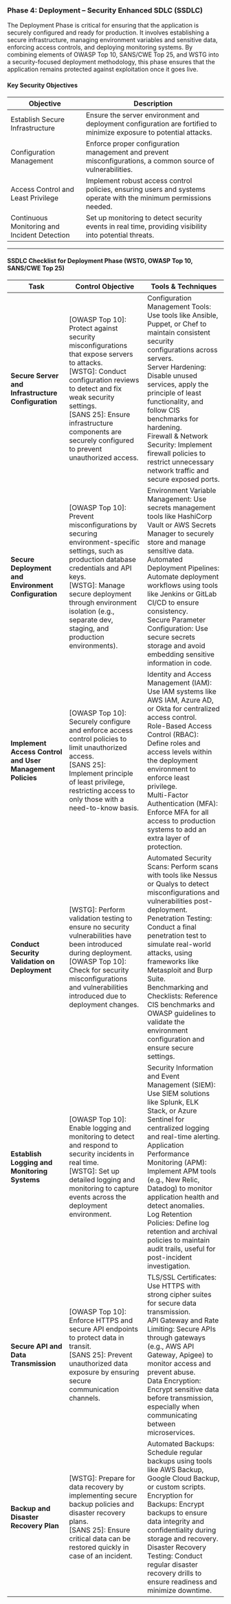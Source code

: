 ### Phase 4: Deployment – Security Enhanced SDLC (SSDLC)

The Deployment Phase is critical for ensuring that the application is securely configured and ready for production. It involves establishing a secure infrastructure, managing environment variables and sensitive data, enforcing access controls, and deploying monitoring systems. By combining elements of OWASP Top 10, SANS/CWE Top 25, and WSTG into a security-focused deployment methodology, this phase ensures that the application remains protected against exploitation once it goes live.

#### Key Security Objectives

| Objective                                           | Description                                                                                             |
|-----------------------------------------------------|---------------------------------------------------------------------------------------------------------|
| Establish Secure Infrastructure                      | Ensure the server environment and deployment configuration are fortified to minimize exposure to potential attacks. |
| Configuration Management                            | Enforce proper configuration management and prevent misconfigurations, a common source of vulnerabilities. |
| Access Control and Least Privilege                  | Implement robust access control policies, ensuring users and systems operate with the minimum permissions needed. |
| Continuous Monitoring and Incident Detection         | Set up monitoring to detect security events in real time, providing visibility into potential threats.   |

---

#### SSDLC Checklist for Deployment Phase (WSTG, OWASP Top 10, SANS/CWE Top 25)

| Task                                                  | Control Objective                                                                                                                | Tools & Techniques                                                                                                                  |
|-------------------------------------------------------|----------------------------------------------------------------------------------------------------------------------------------|-------------------------------------------------------------------------------------------------------------------------------------|
| **Secure Server and Infrastructure Configuration**    | [OWASP Top 10]: Protect against security misconfigurations that expose servers to attacks.<br>[WSTG]: Conduct configuration reviews to detect and fix weak security settings.<br>[SANS 25]: Ensure infrastructure components are securely configured to prevent unauthorized access. | Configuration Management Tools: Use tools like Ansible, Puppet, or Chef to maintain consistent security configurations across servers.<br>Server Hardening: Disable unused services, apply the principle of least functionality, and follow CIS benchmarks for hardening.<br>Firewall & Network Security: Implement firewall policies to restrict unnecessary network traffic and secure exposed ports. |
| **Secure Deployment and Environment Configuration**   | [OWASP Top 10]: Prevent misconfigurations by securing environment-specific settings, such as production database credentials and API keys.<br>[WSTG]: Manage secure deployment through environment isolation (e.g., separate dev, staging, and production environments). | Environment Variable Management: Use secrets management tools like HashiCorp Vault or AWS Secrets Manager to securely store and manage sensitive data.<br>Automated Deployment Pipelines: Automate deployment workflows using tools like Jenkins or GitLab CI/CD to ensure consistency.<br>Secure Parameter Configuration: Use secure secrets storage and avoid embedding sensitive information in code. |
| **Implement Access Control and User Management Policies** | [OWASP Top 10]: Securely configure and enforce access control policies to limit unauthorized access.<br>[SANS 25]: Implement principle of least privilege, restricting access to only those with a need-to-know basis. | Identity and Access Management (IAM): Use IAM systems like AWS IAM, Azure AD, or Okta for centralized access control.<br>Role-Based Access Control (RBAC): Define roles and access levels within the deployment environment to enforce least privilege.<br>Multi-Factor Authentication (MFA): Enforce MFA for all access to production systems to add an extra layer of protection. |
| **Conduct Security Validation on Deployment**        | [WSTG]: Perform validation testing to ensure no security vulnerabilities have been introduced during deployment.<br>[OWASP Top 10]: Check for security misconfigurations and vulnerabilities introduced due to deployment changes. | Automated Security Scans: Perform scans with tools like Nessus or Qualys to detect misconfigurations and vulnerabilities post-deployment.<br>Penetration Testing: Conduct a final penetration test to simulate real-world attacks, using frameworks like Metasploit and Burp Suite.<br>Benchmarking and Checklists: Reference CIS benchmarks and OWASP guidelines to validate the environment configuration and ensure secure settings. |
| **Establish Logging and Monitoring Systems**         | [OWASP Top 10]: Enable logging and monitoring to detect and respond to security incidents in real time.<br>[WSTG]: Set up detailed logging and monitoring to capture events across the deployment environment. | Security Information and Event Management (SIEM): Use SIEM solutions like Splunk, ELK Stack, or Azure Sentinel for centralized logging and real-time alerting.<br>Application Performance Monitoring (APM): Implement APM tools (e.g., New Relic, Datadog) to monitor application health and detect anomalies.<br>Log Retention Policies: Define log retention and archival policies to maintain audit trails, useful for post-incident investigation. |
| **Secure API and Data Transmission**                 | [OWASP Top 10]: Enforce HTTPS and secure API endpoints to protect data in transit.<br>[SANS 25]: Prevent unauthorized data exposure by ensuring secure communication channels. | TLS/SSL Certificates: Use HTTPS with strong cipher suites for secure data transmission.<br>API Gateway and Rate Limiting: Secure APIs through gateways (e.g., AWS API Gateway, Apigee) to monitor access and prevent abuse.<br>Data Encryption: Encrypt sensitive data before transmission, especially when communicating between microservices. |
| **Backup and Disaster Recovery Plan**                 | [WSTG]: Prepare for data recovery by implementing secure backup policies and disaster recovery plans.<br>[SANS 25]: Ensure critical data can be restored quickly in case of an incident. | Automated Backups: Schedule regular backups using tools like AWS Backup, Google Cloud Backup, or custom scripts.<br>Encryption for Backups: Encrypt backups to ensure data integrity and confidentiality during storage and recovery.<br>Disaster Recovery Testing: Conduct regular disaster recovery drills to ensure readiness and minimize downtime. |
